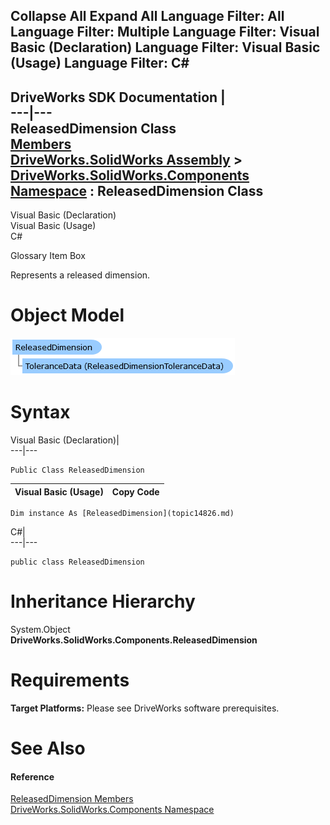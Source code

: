        

 Collapse All Expand All  Language Filter: All  Language Filter: Multiple  Language Filter: Visual Basic (Declaration) Language Filter: Visual Basic (Usage) Language Filter: C#  
---  
DriveWorks SDK Documentation  |   
---|---  
ReleasedDimension Class   
[Members](topic14827.md)   
[DriveWorks.SolidWorks Assembly](topic13342.md) > [DriveWorks.SolidWorks.Components Namespace](topic13925.md) : ReleasedDimension Class  
---  
  
Visual Basic (Declaration)    
Visual Basic (Usage)    
C# 

Glossary Item Box

Represents a released dimension. 

# Object Model

![](dotnetdiagramimages/image839.png)

# Syntax

Visual Basic (Declaration)|   
---|---  
      
    
    Public Class ReleasedDimension   
  
Visual Basic (Usage)| Copy Code  
---|---  
      
    
    Dim instance As [ReleasedDimension](topic14826.md)  
  
C#|   
---|---  
      
    
    public class ReleasedDimension   
  
# Inheritance Hierarchy

System.Object  
**DriveWorks.SolidWorks.Components.ReleasedDimension**  


# Requirements

**Target Platforms:** Please see DriveWorks software prerequisites.

# See Also

#### Reference

[ReleasedDimension Members](topic14827.md)   
[DriveWorks.SolidWorks.Components Namespace](topic13925.md)


